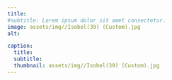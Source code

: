 ```yaml
---
title: 
#subtitle: Lorem ipsum dolor sit amet consectetur.
image: assets/img//Isobel(39) (Custom).jpg
alt: 

caption:
  title: 
  subtitle: 
  thumbnail: assets/img//Isobel(39) (Custom).jpg
---
```


